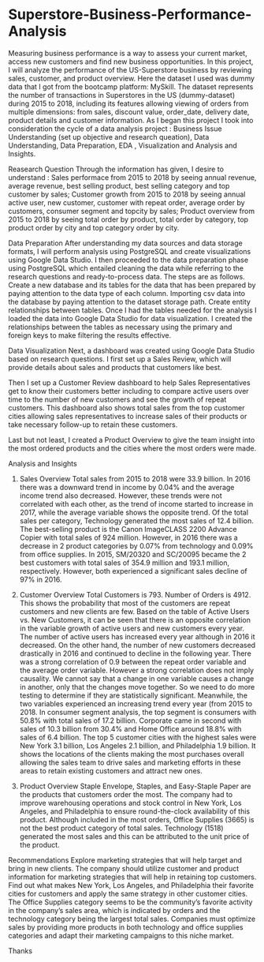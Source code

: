 # Superstore-Business-Performance-Analysis
Measuring business performance is a way to assess your current market, access new customers and find new business opportunities. In this project, I will analyze the performance of the US-Superstore business by reviewing sales, customer, and product overview.
Here the dataset I used was dummy data that I got from the bootcamp platform: MySkill. The dataset represents the number of transactions in Superstores in the US (dummy-dataset) during 2015 to 2018, including its features allowing viewing of orders from multiple dimensions: from sales, discount value, order_date, delivery date, product details and customer information.
As I began this project I took into consideration the cycle of a data analysis project : Business Issue Understanding (set up objective and research queation), Data Understanding, Data Preparation, EDA , Visualization and Analysis and Insights.

Reasearch Question
Through the information has given, I desire to understand :
Sales performace from 2015 to 2018 by seeing annual revenue, average revenue, best selling product, best selling category and top customer by sales;
Customer growth from 2015 to 2018 by seeing annual active user, new customer, customer with repeat order, average order by customers, consumer segment and topcity by sales;
Product overview from 2015 to 2018 by seeing total order by product, total order by category, top product order by city and top category order by city.

Data Preparation
After understanding my data sources and data storage formats, I will perform analysis using PostgreSQL and create visualizations using Google Data Studio.
I then proceeded to the data preparation phase using PostgreSQL which entailed cleaning the data while referring to the research questions and ready-to-process data. The steps are as follows.
Create a new database and its tables for the data that has been prepared by paying attention to the data type of each column.
Importing csv data into the database by paying attention to the dataset storage path.
Create entity relationships between tables.
Once I had the tables needed for the analysis I loaded the data into Google Data Studio for data visualization. I created the relationships between the tables as necessary using the primary and foreign keys to make filtering the results effective.

Data Visualization
Next, a dashboard was created using Google Data Studio based on research questions. I first set up a Sales Review, which will provide details about sales and products that customers like best.

Then I set up a Customer Review dashboard to help Sales Representatives get to know their customers better including to compare active users over time to the number of new customers and see the growth of repeat customers.
This dashboard also shows total sales from the top customer cities allowing sales representatives to increase sales of their products or take necessary follow-up to retain these customers.

Last but not least, I created a Product Overview to give the team insight into the most ordered products and the cities where the most orders were made.

Analysis and Insights

1. Sales Overview
Total sales from 2015 to 2018 were 33.9 billion. In 2016 there was a downward trend in income by 0.04% and the average income trend also decreased. However, these trends were not correlated with each other, as the trend of income started to increase in 2017, while the average variable shows the opposite trend.
Of the total sales per category, Technology generated the most sales of 12.4 billion. The best-selling product is the Canon ImageCLASS 2200 Advance Copier with total sales of 924 million. However, in 2016 there was a decrease in 2 product categories by 0.07% from technology and 0.09% from office supplies.
In 2015, SM/20320 and SC/20095 became the 2 best customers with total sales of 354.9 million and 193.1 million, respectively. However, both experienced a significant sales decline of 97% in 2016.

2. Customer Overview
Total Customers is 793. Number of Orders is 4912. This shows the probability that most of the customers are repeat customers and new clients are few.
Based on the table of Active Users vs. New Customers, it can be seen that there is an opposite correlation in the variable growth of active users and new customers every year. The number of active users has increased every year although in 2016 it decreased. On the other hand, the number of new customers decreased drastically in 2016 and continued to decline in the following year.
There was a strong correlation of 0.9 between the repeat order variable and the average order variable. However a strong correlation does not imply causality. We cannot say that a change in one variable causes a change in another, only that the changes move together. So we need to do more testing to determine if they are statistically significant. Meanwhile, the two variables experienced an increasing trend every year (from 2015 to 2018.
In consumer segment analysis, the top segment is consumers with 50.8% with total sales of 17.2 billion. Corporate came in second with sales of 10.3 billion from 30.4% and Home Office around 18.8% with sales of 6.4 billion.
The top 5 customer cities with the highest sales were New York 3.1 billion, Los Angeles 2.1 billion, and Philadelphia 1.9 billion. It shows the locations of the clients making the most purchases overall allowing the sales team to drive sales and marketing efforts in these areas to retain existing customers and attract new ones.

3. Product Overview
Staple Envelope, Staples, and Easy-Staple Paper are the products that customers order the most. The company had to improve warehousing operations and stock control in New York, Los Angeles, and Philadelphia to ensure round-the-clock availability of this product.
Although included in the most orders, Office Supplies (3665) is not the best product category of total sales. Technology (1518) generated the most sales and this can be attributed to the unit price of the product.

Recommendations
Explore marketing strategies that will help target and bring in new clients.
The company should utilize customer and product information for marketing strategies that will help in retaining top customers.
Find out what makes New York, Los Angeles, and Philadelphia their favorite cities for customers and apply the same strategy in other customer cities.
The Office Supplies category seems to be the community’s favorite activity in the company’s sales area, which is indicated by orders and the technology category being the largest total sales. Companies must optimize sales by providing more products in both technology and office supplies categories and adapt their marketing campaigns to this niche market.

Thanks
